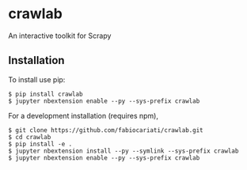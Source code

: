 crawlab
===============================

An interactive toolkit for Scrapy

Installation
------------

To install use pip:

    $ pip install crawlab
    $ jupyter nbextension enable --py --sys-prefix crawlab


For a development installation (requires npm),

    $ git clone https://github.com/fabiocariati/crawlab.git
    $ cd crawlab
    $ pip install -e .
    $ jupyter nbextension install --py --symlink --sys-prefix crawlab
    $ jupyter nbextension enable --py --sys-prefix crawlab
